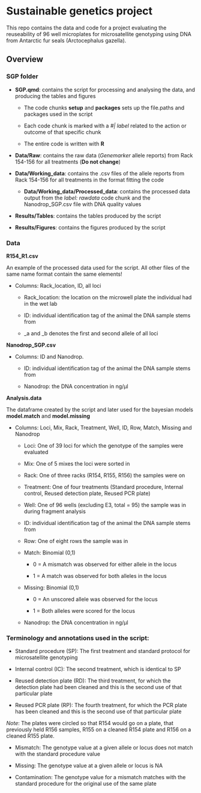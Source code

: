 # Sustainable genetics project

This repo contains the data and code for a project evaluating the reuseability of 96 well microplates for microsatellite genotyping using DNA from Antarctic fur seals (Arctocephalus gazella).

## Overview

### SGP folder

-   **SGP.qmd**: contains the script for processing and analysing the data, and producing the tables and figures

    -   The code chunks **setup** and **packages** sets up the file.paths and packages used in the script

    -   Each code chunk is marked with a *#\| label* related to the action or outcome of that specific chunk

    -   The entire code is written with **R**

-   **Data/Raw**: contains the raw data (*Genemarker* allele reports) from Rack 154-156 for all treatments (**Do not change**)

-   **Data/Working_data**: contains the .csv files of the allele reports from Rack 154-156 for all treatments in the format fitting the code

    -   **Data/Working_data/Processed_data**: contains the processed data output from the *label: rawdata* code chunk and the Nanodrop_SGP.csv file with DNA quality values

-   **Results/Tables**: contains the tables produced by the script

-   **Results/Figures**: contains the figures produced by the script

### Data

**R154_R1.csv**

An example of the processed data used for the script. All other files of the same name format contain the same elements!

-   Columns: Rack_location, ID, all loci

    -   Rack_location: the location on the microwell plate the individual had in the wet lab

    -   ID: individual identification tag of the animal the DNA sample stems from

    -   \_a and \_b denotes the first and second allele of all loci

**Nanodrop_SGP.csv**

-   Columns: ID and Nanodrop.

    -   ID: individual identification tag of the animal the DNA sample stems from

    -   Nanodrop: the DNA concentration in ng/µl

**Analysis.data**

The dataframe created by the script and later used for the bayesian models **model.match** and **model.missing**

-   Columns: Loci, Mix, Rack, Treatment, Well, ID, Row, Match, Missing and Nanodrop

    -   Loci: One of 39 loci for which the genotype of the samples were evaluated

    -   Mix: One of 5 mixes the loci were sorted in

    -   Rack: One of three racks (R154, R155, R156) the samples were on

    -   Treatment: One of four treatments (Standard procedure, Internal control, Reused detection plate, Reused PCR plate)

    -   Well: One of 96 wells (excluding E3, total = 95) the sample was in during fragment analysis

    -   ID: individual identification tag of the animal the DNA sample stems from

    -   Row: One of eight rows the sample was in

    -   Match: Binomial (0,1)

        -   0 = A mismatch was observed for either allele in the locus

        -   1 = A match was observed for both alleles in the locus

    -   Missing: Binomial (0,1)

        -   0 = An unscored allele was observed for the locus

        -   1 = Both alleles were scored for the locus

    -   Nanodrop: the DNA concentration in ng/µl

### Terminology and annotations used in the script:

-   Standard procedure (SP): The first treatment and standard protocol for microsatellite genotyping

-   Internal control (IC): The second treatment, which is identical to SP

-   Reused detection plate (RD): The third treatment, for which the detection plate had been cleaned and this is the second use of that particular plate

-   Reused PCR plate (RP): The fourth treatment, for which the PCR plate has been cleaned and this is the second use of that particular plate

*Note*: The plates were circled so that R154 would go on a plate, that previously held R156 samples, R155 on a cleaned R154 plate and R156 on a cleaned R155 plate.

-   Mismatch: The genotype value at a given allele or locus does not match with the standard procedure value

-   Missing: The genotype value at a given allele or locus is NA

-   Contamination: The genotype value for a mismatch matches with the standard procedure for the original use of the same plate
